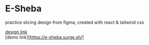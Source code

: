 # E-Sheba

practice slicing design from figma, created with react & tailwind css

[design link](https://www.figma.com/community/file/1170008021377081653/free-medical-landing-page-design) <br/>
[demo link][https://e-sheba.surge.sh/]